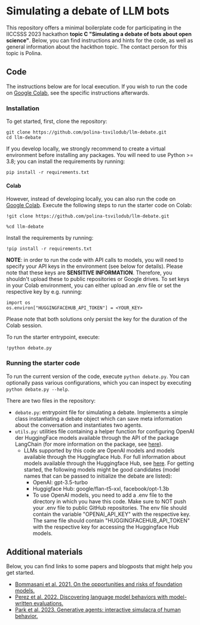 # Simulating a debate of LLM bots

This repository offers a minimal boilerplate code for participating in the IICCSSS 2023 hackathon **topic C "Simulating a debate of bots about open science"**. Below, you can find instructions and hints for the code, as well as general information about the hackthon topic. The contact person for this topic is Polina.

## Code

The instructions below are for local execution. If you wish to run the code on [Google Colab](https://colab.google/), see the specific instructions afterwards.

### Installation
To get started, first, clone the repository: 
```
git clone https://github.com/polina-tsvilodub/llm-debate.git
cd llm-debate
```

If you develop locally, we strongly recommend to create a virtual environment before installing any packages. You will need to use Python >= 3.8; you can install the requirements by running: 
```
pip install -r requirements.txt
```

#### Colab
However, instead of developing locally, you can also run the code on [Google Colab](https://colab.google/). Execute the following steps to run the starter code on Colab:
```
!git clone https://github.com/polina-tsvilodub/llm-debate.git
```

```
%cd llm-debate
```
Install the requirements by running: 
```
!pip install -r requirements.txt
```
**NOTE**: in order to run the code with API calls to models, you will need to specify your API keys in the environment (see below for details). Please note that these keys are **SENSITIVE INFORMATION**. Therefore, you shouldn't upload these to public repositories or Google drives. To set keys in your Colab environment, you can either upload an .env file or set the respective key by e.g. running:
```
import os
os.environ["HUGGINGFACEHUB_API_TOKEN"] = <YOUR_KEY>
```
Please note that both solutions only persist the key for the duration of the Colab session.

To run the starter entrypoint, execute:
```
!python debate.py
```

### Running the starter code

To run the current version of the code, execute `python debate.py`. You can optionally pass various configurations, which you can inspect by executing `python debate.py --help`. 

There are two files in the repository:
* `debate.py`: entrypoint file for simulating a debate. Implements a simple class instantiating a debate object which can save meta information about the conversation and instantiates two agents.
* `utils.py`: utilities file containing a helper function for configuring OpenAI der HuggingFace models available through the API of the package LangChain (for more information on the package, see [here](https://python.langchain.com/docs/get_started/introduction.html)).
  * LLMs supported by this code are OpenAI models and models available through the Huggingface Hub. For full information about models available through the Huggingface Hub, see [here](https://huggingface.co/docs/api-inference/quicktour). For getting started, the following models might be good candidates (model names that can be passed to initialize the debate are listed): 
    * OpenAI: gpt-3.5-turbo
    * Huggigface Hub: google/flan-t5-xxl, facebook/opt-1.3b 
    * To use OpenAI models, you need to add a .env file to the directory in which you have this code. Make sure to NOT push your .env file to public GitHub repositories. The env file should contain the variable "OPENAI_API_KEY" with the respective key. The same file should contain "HUGGINGFACEHUB_API_TOKEN" with the respective key for accessing the Huggingface Hub models.

## Additional materials 

Below, you can find links to some papers and blogposts that might help you get started.
* [Bommasani et al. 2021. On the opportunities and risks of foundation models.](https://arxiv.org/abs/2108.07258)
* [Perez et al. 2022. Discovering language model behaviors with model-written evaluations.](https://arxiv.org/pdf/2212.09251)
* [Park et al. 2023. Generative agents: interactive simulacra of human behavior.](https://arxiv.org/abs/2304.03442)